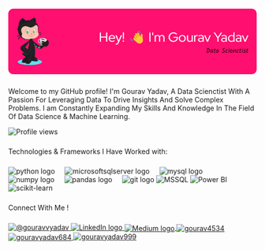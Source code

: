 ![Header](github-header-image%20(2).png)



###

<p align="left"> Welcome to my GitHub profile! I'm Gourav Yadav, A Data Scienctist With A Passion For Leveraging Data To Drive Insights And Solve Complex Problems. I am Constantly Expanding My Skills And Knowledge In The Field Of Data Science & Machine Learning. </p>

<p align="left">
  <img src="https://komarev.com/ghpvc/?username=gourav4534&label=Profile%20views&color=0e75b6&style=flat" alt="Profile views" />
</p>

### 


<p align="left">Technologies & Frameworks I Have Worked with:</p>

###

<div align="left">
  <img src="https://cdn.jsdelivr.net/gh/devicons/devicon/icons/python/python-original.svg" height="40" alt="python logo"  />
  <img width="12" />
  <img src="https://cdn.jsdelivr.net/gh/devicons/devicon/icons/microsoftsqlserver/microsoftsqlserver-plain.svg" height="40" alt="microsoftsqlserver logo"  />
  <img width="12" />
  <img src="https://cdn.jsdelivr.net/gh/devicons/devicon/icons/mysql/mysql-original.svg" height="40" alt="mysql logo"  />
  <img width="12" />
  <img src="https://cdn.simpleicons.org/numpy/013243" height="40" alt="numpy logo"  />
  <img width="12" />
  <img src="https://cdn.jsdelivr.net/gh/devicons/devicon/icons/pandas/pandas-original.svg" height="40" alt="pandas logo"  />
  <img width="12" />
  <img src="https://cdn.jsdelivr.net/gh/devicons/devicon/icons/git/git-original.svg" height="40" alt="git logo"  />
  <img src="https://www.svgrepo.com/show/303229/microsoft-sql-server-logo.svg" alt="MSSQL" height="40" width="40"/> 
  <img src="https://img.icons8.com/color/48/000000/power-bi.png" alt="Power BI" height="40" width="40"/>
  <img src="https://upload.wikimedia.org/wikipedia/commons/0/05/Scikit_learn_logo_small.svg" alt="scikit-learn" height="55" width="55"/> 
   
  
  </div>

###

<p align="left">Connect With Me !</p>

###

<div align="left">
  </a>
  <a href="https://twitter.com/@gouravvyadav" target="blank">
    <img src="https://raw.githubusercontent.com/rahuldkjain/github-profile-readme-generator/master/src/images/icons/Social/twitter.svg" alt="@gouravvyadav" height="50" width="50" />
  </a>
  <a href="https://www.linkedin.com/in/gouravyadav2" target="_blank">
    <img src="https://raw.githubusercontent.com/maurodesouza/profile-readme-generator/master/src/assets/icons/social/linkedin/default.svg" width="52" height="50" alt="LinkedIn logo" />
  </a>
  <a href="https://medium.com/@gouravyadav1" target="_blank">
    <img src="https://raw.githubusercontent.com/rahuldkjain/github-profile-readme-generator/master/src/images/icons/Social/medium.svg" alt="Medium logo" height="50" width="50" style="vertical-align: middle;" />
  </a>
  <a href="https://www.leetcode.com/gourav4534" target="_blank">
    <img src="https://raw.githubusercontent.com/rahuldkjain/github-profile-readme-generator/master/src/images/icons/Social/leet-code.svg" alt="gourav4534" height="50" width="50" style="vertical-align: middle;" />
  </a>
  <a href="https://www.hackerrank.com/profile/gouravyadav684" target="_blank">
    <img src="https://raw.githubusercontent.com/rahuldkjain/github-profile-readme-generator/master/src/images/icons/Social/hackerearth.svg" alt="gouravyadav684" height="50" width="50" style="vertical-align: middle;" />
  </a>
  <a href="https://kaggle.com/gouravyadav999" target="blank">
    <img src="https://raw.githubusercontent.com/rahuldkjain/github-profile-readme-generator/master/src/images/icons/Social/kaggle.svg" alt="gouravyadav999" height="40" width="40" />
  </a>
</div>


